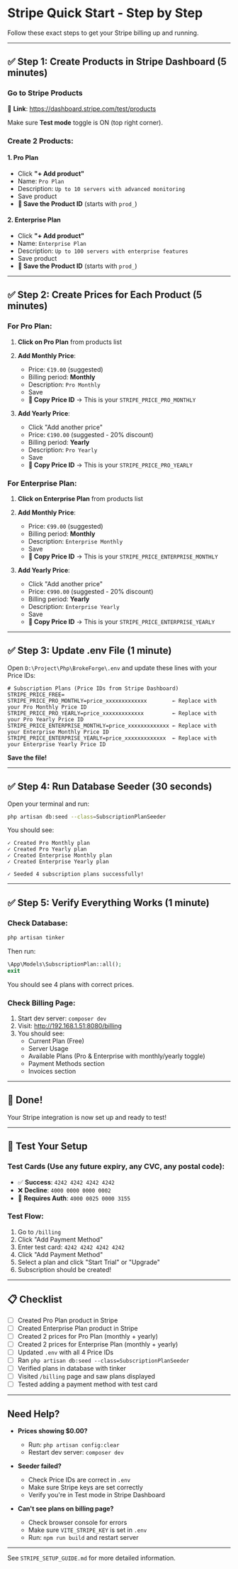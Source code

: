 # Stripe Quick Start - Step by Step

Follow these exact steps to get your Stripe billing up and running.

---

## ✅ Step 1: Create Products in Stripe Dashboard (5 minutes)

### Go to Stripe Products
🔗 **Link**: https://dashboard.stripe.com/test/products

Make sure **Test mode** toggle is ON (top right corner).

### Create 2 Products:

#### 1. Pro Plan
- Click **"+ Add product"**
- Name: `Pro Plan`
- Description: `Up to 10 servers with advanced monitoring`
- Save product
- **📝 Save the Product ID** (starts with `prod_`)

#### 2. Enterprise Plan
- Click **"+ Add product"**
- Name: `Enterprise Plan`
- Description: `Up to 100 servers with enterprise features`
- Save product
- **📝 Save the Product ID** (starts with `prod_`)

---

## ✅ Step 2: Create Prices for Each Product (5 minutes)

### For Pro Plan:

1. **Click on Pro Plan** from products list
2. **Add Monthly Price**:
   - Price: `€19.00` (suggested)
   - Billing period: **Monthly**
   - Description: `Pro Monthly`
   - Save
   - **📝 Copy Price ID** → This is your `STRIPE_PRICE_PRO_MONTHLY`

3. **Add Yearly Price**:
   - Click "Add another price"
   - Price: `€190.00` (suggested - 20% discount)
   - Billing period: **Yearly**
   - Description: `Pro Yearly`
   - Save
   - **📝 Copy Price ID** → This is your `STRIPE_PRICE_PRO_YEARLY`

### For Enterprise Plan:

1. **Click on Enterprise Plan** from products list
2. **Add Monthly Price**:
   - Price: `€99.00` (suggested)
   - Billing period: **Monthly**
   - Description: `Enterprise Monthly`
   - Save
   - **📝 Copy Price ID** → This is your `STRIPE_PRICE_ENTERPRISE_MONTHLY`

3. **Add Yearly Price**:
   - Click "Add another price"
   - Price: `€990.00` (suggested - 20% discount)
   - Billing period: **Yearly**
   - Description: `Enterprise Yearly`
   - Save
   - **📝 Copy Price ID** → This is your `STRIPE_PRICE_ENTERPRISE_YEARLY`

---

## ✅ Step 3: Update .env File (1 minute)

Open `D:\Project\Php\BrokeForge\.env` and update these lines with your Price IDs:

```env
# Subscription Plans (Price IDs from Stripe Dashboard)
STRIPE_PRICE_FREE=
STRIPE_PRICE_PRO_MONTHLY=price_xxxxxxxxxxxxx        ← Replace with your Pro Monthly Price ID
STRIPE_PRICE_PRO_YEARLY=price_xxxxxxxxxxxxx         ← Replace with your Pro Yearly Price ID
STRIPE_PRICE_ENTERPRISE_MONTHLY=price_xxxxxxxxxxxxx ← Replace with your Enterprise Monthly Price ID
STRIPE_PRICE_ENTERPRISE_YEARLY=price_xxxxxxxxxxxxx  ← Replace with your Enterprise Yearly Price ID
```

**Save the file!**

---

## ✅ Step 4: Run Database Seeder (30 seconds)

Open your terminal and run:

```bash
php artisan db:seed --class=SubscriptionPlanSeeder
```

You should see:
```
✓ Created Pro Monthly plan
✓ Created Pro Yearly plan
✓ Created Enterprise Monthly plan
✓ Created Enterprise Yearly plan

✓ Seeded 4 subscription plans successfully!
```

---

## ✅ Step 5: Verify Everything Works (1 minute)

### Check Database:
```bash
php artisan tinker
```

Then run:
```php
\App\Models\SubscriptionPlan::all();
exit
```

You should see 4 plans with correct prices.

### Check Billing Page:
1. Start dev server: `composer dev`
2. Visit: http://192.168.1.51:8080/billing
3. You should see:
   - Current Plan (Free)
   - Server Usage
   - Available Plans (Pro & Enterprise with monthly/yearly toggle)
   - Payment Methods section
   - Invoices section

---

## 🎉 Done!

Your Stripe integration is now set up and ready to test!

---

## 🧪 Test Your Setup

### Test Cards (Use any future expiry, any CVC, any postal code):

- ✅ **Success**: `4242 4242 4242 4242`
- ❌ **Decline**: `4000 0000 0000 0002`
- 🔐 **Requires Auth**: `4000 0025 0000 3155`

### Test Flow:

1. Go to `/billing`
2. Click "Add Payment Method"
3. Enter test card: `4242 4242 4242 4242`
4. Click "Add Payment Method"
5. Select a plan and click "Start Trial" or "Upgrade"
6. Subscription should be created!

---

## 📋 Checklist

- [ ] Created Pro Plan product in Stripe
- [ ] Created Enterprise Plan product in Stripe
- [ ] Created 2 prices for Pro Plan (monthly + yearly)
- [ ] Created 2 prices for Enterprise Plan (monthly + yearly)
- [ ] Updated `.env` with all 4 Price IDs
- [ ] Ran `php artisan db:seed --class=SubscriptionPlanSeeder`
- [ ] Verified plans in database with tinker
- [ ] Visited `/billing` page and saw plans displayed
- [ ] Tested adding a payment method with test card

---

## Need Help?

- **Prices showing $0.00?**
  - Run: `php artisan config:clear`
  - Restart dev server: `composer dev`

- **Seeder failed?**
  - Check Price IDs are correct in `.env`
  - Make sure Stripe keys are set correctly
  - Verify you're in Test mode in Stripe Dashboard

- **Can't see plans on billing page?**
  - Check browser console for errors
  - Make sure `VITE_STRIPE_KEY` is set in `.env`
  - Run: `npm run build` and restart server

---

See `STRIPE_SETUP_GUIDE.md` for more detailed information.
